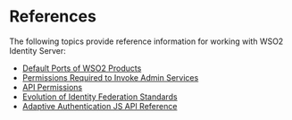 # References

The following topics provide reference information for working with WSO2
Identity Server:

-   [Default Ports of WSO2 Products](../../references/default-ports-of-wso2-products)
-   [Permissions Required to Invoke Admin
    Services](../../references/permissions-required-to-invoke-admin-services)
-   [API Permissions](../../references/api-permissions)
-   [Evolution of Identity Federation
    Standards](../../references/evolution-of-Identity-Federation-Standards)
-   [Adaptive Authentication JS API
    Reference](../../references/adaptive-authentication-js-api-reference)
